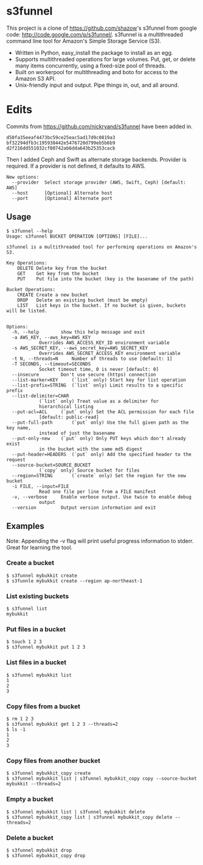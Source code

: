 # s3funnel

This project is a clone of <https://github.com/shazow>'s s3funnel from google code: <http://code.google.com/p/s3funnel/>. s3funnel is a multithreaded command line tool for Amazon's Simple Storage Service (S3).

- Written in Python, easy\_install the package to install as an egg.
- Supports multithreaded operations for large volumes. Put, get, or delete many items concurrently, using a fixed-size pool of threads.
- Built on workerpool for multithreading and boto for access to the Amazon S3 API.
- Unix-friendly input and output. Pipe things in, out, and all around.

# Edits

Commits from https://github.com/nickryand/s3funnel have been added in.
```
d50fa35eeaf4473bc59ce25eac5ad17d9c0819a3
bf32294dfb3c195938442e5476720d799eb5b6b9
d2f216dd551032cf80742ab6dda643b25353cacb
```

Then I added Ceph and Swift as alternate storage backends. Provider is required. If a provider
is not defined, it defaults to AWS.

```
New options:
  --provider  Select storage provider (AWS, Swift, Ceph) [default: AWS]
  --host      [Optional] Alternate host
  --port      [Optional] Alternate port
```

## Usage
    $ s3funnel --help
    Usage: s3funnel BUCKET OPERATION [OPTIONS] [FILE]...

    s3funnel is a multithreaded tool for performing operations on Amazon's S3.

    Key Operations:
        DELETE Delete key from the bucket
        GET    Get key from the bucket
        PUT    Put file into the bucket (key is the basename of the path)

    Bucket Operations:
        CREATE Create a new bucket
        DROP   Delete an existing bucket (must be empty)
        LIST   List keys in the bucket. If no bucket is given, buckets will be listed.


    Options:
      -h, --help        show this help message and exit
      -a AWS_KEY, --aws_key=AWS_KEY
                Overrides AWS_ACCESS_KEY_ID environment variable
      -s AWS_SECRET_KEY, --aws_secret_key=AWS_SECRET_KEY
                Overrides AWS_SECRET_ACCESS_KEY environment variable
      -t N, --threads=N     Number of threads to use [default: 1]
      -T SECONDS, --timeout=SECONDS
                Socket timeout time, 0 is never [default: 0]
      --insecure        Don't use secure (https) connection
      --list-marker=KEY     (`list` only) Start key for list operation
      --list-prefix=STRING  (`list` only) Limit results to a specific prefix
      --list-delimiter=CHAR
                (`list` only) Treat value as a delimiter for
                hierarchical listing
      --put-acl=ACL     (`put` only) Set the ACL permission for each file
                [default: public-read]
      --put-full-path       (`put` only) Use the full given path as the key name,
                instead of just the basename
      --put-only-new    (`put` only) Only PUT keys which don't already exist
                in the bucket with the same md5 digest
      --put-header=HEADERS  (`put` only) Add the specified header to the request
      --source-bucket=SOURCE_BUCKET
                (`copy` only) Source bucket for files
      --region=STRING       (`create` only) Set the region for the new bucket
      -i FILE, --input=FILE
                Read one file per line from a FILE manifest
      -v, --verbose     Enable verbose output. Use twice to enable debug
                output
      --version         Output version information and exit

## Examples
Note: Appending the -v flag will print useful progress information to stderr. Great for learning the tool.

### Create a bucket
    $ s3funnel mybukkit create
    $ s3funnle mybukkit create --region ap-northeast-1
### List existing buckets
    $ s3funnel list
    mybukkit
### Put files in a bucket
    $ touch 1 2 3
    $ s3funnel mybukkit put 1 2 3
### List files in a bucket
    $ s3funnel mybukkit list
    1
    2
    3
### Copy files from a bucket
    $ rm 1 2 3
    $ s3funnel mybukkit get 1 2 3 --threads=2
    $ ls -1
    1
    2
    3
### Copy files from another bucket 
    $ s3funnel mybukkit_copy create
    $ s3funnel mybukkit list | s3funnel mybukkit_copy copy --source-bucket mybukkit --threads=2 
### Empty a bucket
    $ s3funnel mybukkit list | s3funnel mybukkit delete 
    $ s3funnel mybukkit_copy list | s3funnel mybukkit_copy delete --threads=2
### Delete a bucket 
    $ s3funnel mybukkit drop
    $ s3funnel mybukkit_copy drop
